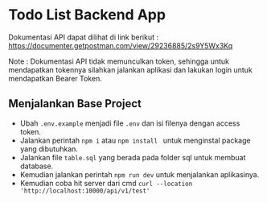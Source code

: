 # Todo List Backend App

Dokumentasi API dapat dilihat di link berikut : https://documenter.getpostman.com/view/29236885/2s9Y5Wx3Kq

Note : Dokumentasi API tidak memunculkan token, sehingga untuk mendapatkan tokennya silahkan jalankan aplikasi dan lakukan login untuk mendapatkan Bearer Token.

## Menjalankan Base Project
- Ubah ```.env.example``` menjadi file ```.env``` dan isi filenya dengan access token.
- Jalankan perintah ```npm i``` atau ```npm install ``` untuk menginstal package yang dibutuhkan.
- Jalankan file ```table.sql``` yang berada pada folder sql untuk membuat database.
- Kemudian jalankan perintah ```npm run dev``` untuk menjalankan aplikasinya.
- Kemudian coba hit server dari cmd ```curl --location 'http://localhost:10000/api/v1/test'```



